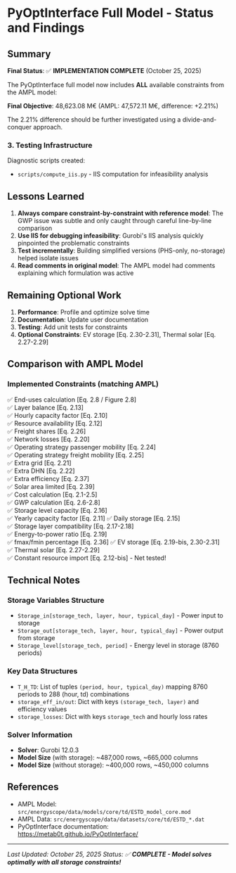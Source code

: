 # PyOptInterface Full Model - Status and Findings

## Summary

**Final Status**: ✅ **IMPLEMENTATION COMPLETE** (October 25, 2025)

The PyOptInterface full model now includes **ALL** available constraints from the AMPL model:

**Final Objective**: 48,623.08 M€ (AMPL: 47,572.11 M€, difference: +2.21%)

The 2.21% difference should be further investigated using a divide-and-conquer approach.


### 3. Testing Infrastructure
Diagnostic scripts created:
   - `scripts/compute_iis.py` - IIS computation for infeasibility analysis

## Lessons Learned

1. **Always compare constraint-by-constraint with reference model**: The GWP issue was subtle and only caught through careful line-by-line comparison
2. **Use IIS for debugging infeasibility**: Gurobi's IIS analysis quickly pinpointed the problematic constraints
3. **Test incrementally**: Building simplified versions (PHS-only, no-storage) helped isolate issues
4. **Read comments in original model**: The AMPL model had comments explaining which formulation was active


## Remaining Optional Work

1. **Performance**: Profile and optimize solve time
2. **Documentation**: Update user documentation
3. **Testing**: Add unit tests for constraints
4. **Optional Constraints**: EV storage [Eq. 2.30-2.31], Thermal solar [Eq. 2.27-2.29]

## Comparison with AMPL Model

### Implemented Constraints (matching AMPL)
✅ End-uses calculation [Eq. 2.8 / Figure 2.8]  
✅ Layer balance [Eq. 2.13]  
✅ Hourly capacity factor [Eq. 2.10]  
✅ Resource availability [Eq. 2.12]  
✅ Freight shares [Eq. 2.26]  
✅ Network losses [Eq. 2.20]  
✅ Operating strategy passenger mobility [Eq. 2.24]  
✅ Operating strategy freight mobility [Eq. 2.25]  
✅ Extra grid [Eq. 2.21]  
✅ Extra DHN [Eq. 2.22]  
✅ Extra efficiency [Eq. 2.37]  
✅ Solar area limited [Eq. 2.39]  
✅ Cost calculation [Eq. 2.1-2.5]  
✅ GWP calculation [Eq. 2.6-2.8]  
✅ Storage level capacity [Eq. 2.16]  
✅ Yearly capacity factor [Eq. 2.11] 
✅ Daily storage [Eq. 2.15]  
✅ Storage layer compatibility [Eq. 2.17-2.18]  
✅ Energy-to-power ratio [Eq. 2.19]  
✅ fmax/fmin percentage [Eq. 2.36] 
✅ EV storage [Eq. 2.19-bis, 2.30-2.31]  
✅ Thermal solar [Eq. 2.27-2.29]  
✅ Constant resource import [Eq. 2.12-bis]  -  Net tested!

## Technical Notes

### Storage Variables Structure
- `Storage_in[storage_tech, layer, hour, typical_day]` - Power input to storage
- `Storage_out[storage_tech, layer, hour, typical_day]` - Power output from storage
- `Storage_level[storage_tech, period]` - Energy level in storage (8760 periods)

### Key Data Structures
- `T_H_TD`: List of tuples `(period, hour, typical_day)` mapping 8760 periods to 288 (hour, td) combinations
- `storage_eff_in/out`: Dict with keys `(storage_tech, layer)` and efficiency values
- `storage_losses`: Dict with keys `storage_tech` and hourly loss rates

### Solver Information
- **Solver**: Gurobi 12.0.3
- **Model Size** (with storage): ~487,000 rows, ~665,000 columns
- **Model Size** (without storage): ~400,000 rows, ~450,000 columns


## References

- AMPL Model: `src/energyscope/data/models/core/td/ESTD_model_core.mod`
- AMPL Data: `src/energyscope/data/datasets/core/td/ESTD_*.dat`
- PyOptInterface documentation: https://metab0t.github.io/PyOptInterface/

---
*Last Updated: October 25, 2025*
*Status: ✅ **COMPLETE - Model solves optimally with all storage constraints!***

